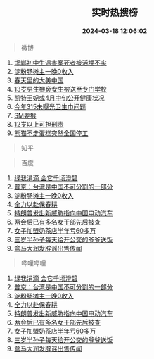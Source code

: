 <div align="center"><h2>实时热搜榜</h2><h4>2024-03-18 12:06:02</h4></div>

> 微博  

1. [邯郸初中生遇害案死者被活埋不实](https://s.weibo.com/weibo?q=%23%E9%82%AF%E9%83%B8%E5%88%9D%E4%B8%AD%E7%94%9F%E9%81%87%E5%AE%B3%E6%A1%88%E6%AD%BB%E8%80%85%E8%A2%AB%E6%B4%BB%E5%9F%8B%E4%B8%8D%E5%AE%9E%23&t=31&band_rank=1&Refer=top)<br />
2. [淀粉肠摊主一晚0收入](https://s.weibo.com/weibo?q=%23%E6%B7%80%E7%B2%89%E8%82%A0%E6%91%8A%E4%B8%BB%E4%B8%80%E6%99%9A0%E6%94%B6%E5%85%A5%23&t=31&band_rank=2&Refer=top)<br />
3. [春天里的大美中国](https://s.weibo.com/weibo?q=%23%E6%98%A5%E5%A4%A9%E9%87%8C%E7%9A%84%E5%A4%A7%E7%BE%8E%E4%B8%AD%E5%9B%BD%23&t=31&band_rank=3&Refer=top)<br />
4. [13岁男生猥亵女生被送至专门学校](https://s.weibo.com/weibo?q=%2313%E5%B2%81%E7%94%B7%E7%94%9F%E7%8C%A5%E4%BA%B5%E5%A5%B3%E7%94%9F%E8%A2%AB%E9%80%81%E8%87%B3%E4%B8%93%E9%97%A8%E5%AD%A6%E6%A0%A1%23&t=31&band_rank=4&Refer=top)<br />
5. [凯特王妃或4月中旬公开健康状况](https://s.weibo.com/weibo?q=%23%E5%87%AF%E7%89%B9%E7%8E%8B%E5%A6%83%E6%88%964%E6%9C%88%E4%B8%AD%E6%97%AC%E5%85%AC%E5%BC%80%E5%81%A5%E5%BA%B7%E7%8A%B6%E5%86%B5%23&t=31&band_rank=5&Refer=top)<br />
6. [今年315未曝光卫生巾问题](https://s.weibo.com/weibo?q=%23%E4%BB%8A%E5%B9%B4315%E6%9C%AA%E6%9B%9D%E5%85%89%E5%8D%AB%E7%94%9F%E5%B7%BE%E9%97%AE%E9%A2%98%23&t=31&band_rank=6&Refer=top)<br />
7. [SM耍猴](https://s.weibo.com/weibo?q=SM%E8%80%8D%E7%8C%B4&t=31&band_rank=7&Refer=top)<br />
8. [12岁以上可担刑责](https://s.weibo.com/weibo?q=%2312%E5%B2%81%E4%BB%A5%E4%B8%8A%E5%8F%AF%E6%8B%85%E5%88%91%E8%B4%A3%23&t=31&band_rank=8&Refer=top)<br />
9. [熊猫不走蛋糕突然全国停工](https://s.weibo.com/weibo?q=%23%E7%86%8A%E7%8C%AB%E4%B8%8D%E8%B5%B0%E8%9B%8B%E7%B3%95%E7%AA%81%E7%84%B6%E5%85%A8%E5%9B%BD%E5%81%9C%E5%B7%A5%23&t=31&band_rank=9&Refer=top)<br />

> 知乎  


> 百度  

1. [绿我涓滴 会它千顷澄碧](https://www.baidu.com/s?wd=%E7%BB%BF%E6%88%91%E6%B6%93%E6%BB%B4+%E4%BC%9A%E5%AE%83%E5%8D%83%E9%A1%B7%E6%BE%84%E7%A2%A7&sa=fyb_news&rsv_dl=fyb_news)<br />
2. [普京：台湾是中国不可分割的一部分](https://www.baidu.com/s?wd=%E6%99%AE%E4%BA%AC%EF%BC%9A%E5%8F%B0%E6%B9%BE%E6%98%AF%E4%B8%AD%E5%9B%BD%E4%B8%8D%E5%8F%AF%E5%88%86%E5%89%B2%E7%9A%84%E4%B8%80%E9%83%A8%E5%88%86&sa=fyb_news&rsv_dl=fyb_news)<br />
3. [淀粉肠摊主一晚0收入](https://www.baidu.com/s?wd=%E6%B7%80%E7%B2%89%E8%82%A0%E6%91%8A%E4%B8%BB%E4%B8%80%E6%99%9A0%E6%94%B6%E5%85%A5&sa=fyb_news&rsv_dl=fyb_news)<br />
4. [全力以赴保春耕](https://www.baidu.com/s?wd=%E5%85%A8%E5%8A%9B%E4%BB%A5%E8%B5%B4%E4%BF%9D%E6%98%A5%E8%80%95&sa=fyb_news&rsv_dl=fyb_news)<br />
5. [特朗普发出新威胁指向中国电动汽车](https://www.baidu.com/s?wd=%E7%89%B9%E6%9C%97%E6%99%AE%E5%8F%91%E5%87%BA%E6%96%B0%E5%A8%81%E8%83%81%E6%8C%87%E5%90%91%E4%B8%AD%E5%9B%BD%E7%94%B5%E5%8A%A8%E6%B1%BD%E8%BD%A6&sa=fyb_news&rsv_dl=fyb_news)<br />
6. [两会后已有多名女干部先后被查](https://www.baidu.com/s?wd=%E4%B8%A4%E4%BC%9A%E5%90%8E%E5%B7%B2%E6%9C%89%E5%A4%9A%E5%90%8D%E5%A5%B3%E5%B9%B2%E9%83%A8%E5%85%88%E5%90%8E%E8%A2%AB%E6%9F%A5&sa=fyb_news&rsv_dl=fyb_news)<br />
7. [女子加盟奶茶店半年亏60多万](https://www.baidu.com/s?wd=%E5%A5%B3%E5%AD%90%E5%8A%A0%E7%9B%9F%E5%A5%B6%E8%8C%B6%E5%BA%97%E5%8D%8A%E5%B9%B4%E4%BA%8F60%E5%A4%9A%E4%B8%87&sa=fyb_news&rsv_dl=fyb_news)<br />
8. [三岁半孙子每天给开公交的爷爷送饭](https://www.baidu.com/s?wd=%E4%B8%89%E5%B2%81%E5%8D%8A%E5%AD%99%E5%AD%90%E6%AF%8F%E5%A4%A9%E7%BB%99%E5%BC%80%E5%85%AC%E4%BA%A4%E7%9A%84%E7%88%B7%E7%88%B7%E9%80%81%E9%A5%AD&sa=fyb_news&rsv_dl=fyb_news)<br />
9. [盒马大润发辟谣出售传闻](https://www.baidu.com/s?wd=%E7%9B%92%E9%A9%AC%E5%A4%A7%E6%B6%A6%E5%8F%91%E8%BE%9F%E8%B0%A3%E5%87%BA%E5%94%AE%E4%BC%A0%E9%97%BB&sa=fyb_news&rsv_dl=fyb_news)<br />

> 哔哩哔哩  

1. [绿我涓滴 会它千顷澄碧](https://www.baidu.com/s?wd=%E7%BB%BF%E6%88%91%E6%B6%93%E6%BB%B4+%E4%BC%9A%E5%AE%83%E5%8D%83%E9%A1%B7%E6%BE%84%E7%A2%A7&sa=fyb_news&rsv_dl=fyb_news)<br />
2. [普京：台湾是中国不可分割的一部分](https://www.baidu.com/s?wd=%E6%99%AE%E4%BA%AC%EF%BC%9A%E5%8F%B0%E6%B9%BE%E6%98%AF%E4%B8%AD%E5%9B%BD%E4%B8%8D%E5%8F%AF%E5%88%86%E5%89%B2%E7%9A%84%E4%B8%80%E9%83%A8%E5%88%86&sa=fyb_news&rsv_dl=fyb_news)<br />
3. [淀粉肠摊主一晚0收入](https://www.baidu.com/s?wd=%E6%B7%80%E7%B2%89%E8%82%A0%E6%91%8A%E4%B8%BB%E4%B8%80%E6%99%9A0%E6%94%B6%E5%85%A5&sa=fyb_news&rsv_dl=fyb_news)<br />
4. [全力以赴保春耕](https://www.baidu.com/s?wd=%E5%85%A8%E5%8A%9B%E4%BB%A5%E8%B5%B4%E4%BF%9D%E6%98%A5%E8%80%95&sa=fyb_news&rsv_dl=fyb_news)<br />
5. [特朗普发出新威胁指向中国电动汽车](https://www.baidu.com/s?wd=%E7%89%B9%E6%9C%97%E6%99%AE%E5%8F%91%E5%87%BA%E6%96%B0%E5%A8%81%E8%83%81%E6%8C%87%E5%90%91%E4%B8%AD%E5%9B%BD%E7%94%B5%E5%8A%A8%E6%B1%BD%E8%BD%A6&sa=fyb_news&rsv_dl=fyb_news)<br />
6. [两会后已有多名女干部先后被查](https://www.baidu.com/s?wd=%E4%B8%A4%E4%BC%9A%E5%90%8E%E5%B7%B2%E6%9C%89%E5%A4%9A%E5%90%8D%E5%A5%B3%E5%B9%B2%E9%83%A8%E5%85%88%E5%90%8E%E8%A2%AB%E6%9F%A5&sa=fyb_news&rsv_dl=fyb_news)<br />
7. [女子加盟奶茶店半年亏60多万](https://www.baidu.com/s?wd=%E5%A5%B3%E5%AD%90%E5%8A%A0%E7%9B%9F%E5%A5%B6%E8%8C%B6%E5%BA%97%E5%8D%8A%E5%B9%B4%E4%BA%8F60%E5%A4%9A%E4%B8%87&sa=fyb_news&rsv_dl=fyb_news)<br />
8. [三岁半孙子每天给开公交的爷爷送饭](https://www.baidu.com/s?wd=%E4%B8%89%E5%B2%81%E5%8D%8A%E5%AD%99%E5%AD%90%E6%AF%8F%E5%A4%A9%E7%BB%99%E5%BC%80%E5%85%AC%E4%BA%A4%E7%9A%84%E7%88%B7%E7%88%B7%E9%80%81%E9%A5%AD&sa=fyb_news&rsv_dl=fyb_news)<br />
9. [盒马大润发辟谣出售传闻](https://www.baidu.com/s?wd=%E7%9B%92%E9%A9%AC%E5%A4%A7%E6%B6%A6%E5%8F%91%E8%BE%9F%E8%B0%A3%E5%87%BA%E5%94%AE%E4%BC%A0%E9%97%BB&sa=fyb_news&rsv_dl=fyb_news)<br />
